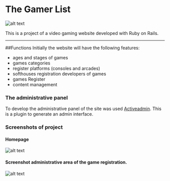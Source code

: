 # The Gamer List

![alt text](https://cloud.githubusercontent.com/assets/833439/13031740/e73a5020-d2bd-11e5-8bcd-be8668a83a3e.png "Logo")

This is a project of a video gaming website developed with Ruby on Rails.

---

##Functions
Initially the website will have the following features:
* ages and stages of games
* games categories
* register platforms (consoles and arcades)
* softhouses registration developers of games
* games Register
* content management

### The administrative panel
To develop the administrative panel of the site was used [Activeadmin](http://activeadmin.info/). This is a plugin to generate an admin interface.

### Screenshots of project
#### Homepage
![alt text](https://cloud.githubusercontent.com/assets/833439/13252586/4ddd89aa-da16-11e5-9adf-e07f6147db3d.png "Homepage")

#### Screenshot administrative area of the game registration.
![alt text](https://cloud.githubusercontent.com/assets/833439/13038533/40fa18ee-d37b-11e5-9427-fbd49a8eb13c.png "Admin Games Registration")
